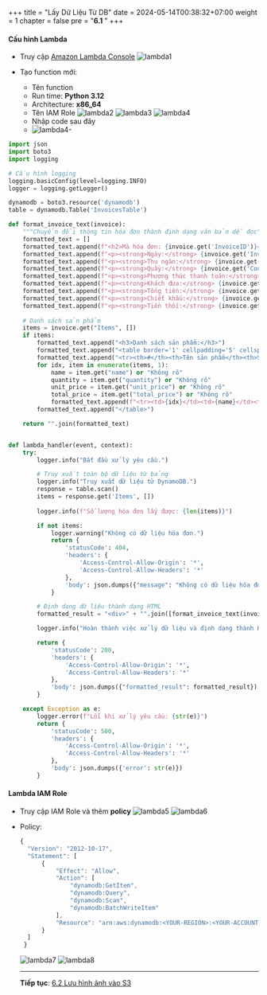 +++
title = "Lấy Dữ Liệu Từ DB"
date = 2024-05-14T00:38:32+07:00
weight = 1
chapter = false
pre = "<b>6.1 </b>"
+++

#### Cấu hình Lambda

- Truy cập [Amazon Lambda Console](https://ap-southeast-1.console.aws.amazon.com/lambda/home?region=ap-southeast-1#/functions)
   ![lambda1](/images/6/lambda1.png?width=90pc)

- Tạo function mới:
  - Tên function
  - Run time: **Python 3.12**
  - Architecture: **x86_64**
  - Tên IAM Role
    ![lambda2](/images/6/lambda2.png?width=90pc)
    ![lambda3](/images/6/lambda3.png?width=90pc)
    ![lambda4](/images/6/lambda4.png?width=90pc)
  - Nhập code sau đây
  - ![lambda4-](/images/6/lambda4-.png?width=90pc)

```python
import json
import boto3
import logging

# Cấu hình logging
logging.basicConfig(level=logging.INFO)
logger = logging.getLogger()

dynamodb = boto3.resource('dynamodb')
table = dynamodb.Table('InvoicesTable')

def format_invoice_text(invoice):
    """Chuyển đổi thông tin hóa đơn thành định dạng văn bản dễ đọc"""
    formatted_text = []
    formatted_text.append(f"<h2>Mã hóa đơn: {invoice.get('InvoiceID')}</h2>")
    formatted_text.append(f"<p><strong>Ngày:</strong> {invoice.get('InvoiceDate')}</p>")
    formatted_text.append(f"<p><strong>Thu ngân:</strong> {invoice.get('Cashier')}</p>")
    formatted_text.append(f"<p><strong>Quầy:</strong> {invoice.get('Counter')}</p>")
    formatted_text.append(f"<p><strong>Phương thức thanh toán:</strong> {invoice.get('PaymentMethod')}</p>")
    formatted_text.append(f"<p><strong>Khách đưa:</strong> {invoice.get('CustomerPaid')}</p>")
    formatted_text.append(f"<p><strong>Tổng tiền:</strong> {invoice.get('TotalAmount')}</p>")
    formatted_text.append(f"<p><strong>Chiết khấu:</strong> {invoice.get('Discount')}</p>")
    formatted_text.append(f"<p><strong>Tiền thối:</strong> {invoice.get('Change')}</p>")
    
    # Danh sách sản phẩm
    items = invoice.get("Items", [])
    if items:
        formatted_text.append("<h3>Danh sách sản phẩm:</h3>")
        formatted_text.append("<table border='1' cellpadding='5' cellspacing='0'>")
        formatted_text.append("<tr><th>#</th><th>Tên sản phẩm</th><th>Số lượng</th><th>Đơn giá</th><th>Thành tiền</th></tr>")
        for idx, item in enumerate(items, 1):
            name = item.get("name") or "Không rõ"
            quantity = item.get("quantity") or "Không rõ"
            unit_price = item.get("unit_price") or "Không rõ"
            total_price = item.get("total_price") or "Không rõ"
            formatted_text.append(f"<tr><td>{idx}</td><td>{name}</td><td>{quantity}</td><td>{unit_price}</td><td>{total_price}</td></tr>")
        formatted_text.append("</table>")

    return "".join(formatted_text)


def lambda_handler(event, context):
    try:
        logger.info("Bắt đầu xử lý yêu cầu.")

        # Truy xuất toàn bộ dữ liệu từ bảng
        logger.info("Truy xuất dữ liệu từ DynamoDB.")
        response = table.scan()
        items = response.get('Items', [])
        
        logger.info(f"Số lượng hóa đơn lấy được: {len(items)}")

        if not items:
            logger.warning("Không có dữ liệu hóa đơn.")
            return {
                'statusCode': 404,
                'headers': {
                    'Access-Control-Allow-Origin': '*',
                    'Access-Control-Allow-Headers': '*'
                },
                'body': json.dumps({"message": "Không có dữ liệu hóa đơn."})
            }

        # Định dạng dữ liệu thành dạng HTML
        formatted_result = "<div>" + "".join([format_invoice_text(invoice) for invoice in items]) + "</div>"

        logger.info("Hoàn thành việc xử lý dữ liệu và định dạng thành HTML.")

        return {
            'statusCode': 200,
            'headers': {
                'Access-Control-Allow-Origin': '*',
                'Access-Control-Allow-Headers': '*'
            },
            'body': json.dumps({"formatted_result": formatted_result})
        }

    except Exception as e:
        logger.error(f"Lỗi khi xử lý yêu cầu: {str(e)}")
        return {
            'statusCode': 500,
            'headers': {
                'Access-Control-Allow-Origin': '*',
                'Access-Control-Allow-Headers': '*'
            },
            'body': json.dumps({'error': str(e)})
        }
```

#### Lambda IAM Role
- Truy cập IAM Role và thêm **policy**
    ![lambda5](/images/6/lambda5.png?width=90pc)
    ![lambda6](/images/6/lambda6.png?width=90pc)
- Policy:
  ```js
  {
    "Version": "2012-10-17",
    "Statement": [
        {
            "Effect": "Allow",
            "Action": [
                "dynamodb:GetItem",
                "dynamodb:Query",
                "dynamodb:Scan",
                "dynamodb:BatchWriteItem"
            ],
            "Resource": "arn:aws:dynamodb:<YOUR-REGION>:<YOUR-ACCOUNT-ID>:table/<YOUR-NAME-TABLE>"
        }
    ]
   }
  ```
    ![lambda7](/images/6/lambda7.png?width=90pc)
    ![lambda8](/images/6/lambda8.png?width=90pc)

    ---

    **Tiếp tục**:
    [6.2 Lưu hình ảnh vào S3](../6.2-saveImagetoS3/)